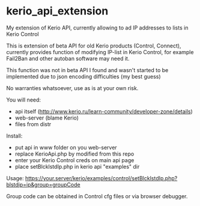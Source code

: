 # kerio_api_extension
My extension of Kerio API, currently allowing to ad IP addresses to lists in Kerio Control

This is extension of beta API for old Kerio products (Control, Connect), currently provides function of modifying IP-list in Kerio Control,
for example Fail2Ban and other autoban software may need it.

This function was not in beta API I found and wasn't started to be implemented due to json encoding difficulties (my best guess)

No warranties whatsoever, use as is at your own risk.

You will need:
- api itself (http://www.kerio.ru/learn-community/developer-zone/details)
- web-server (blame Kerio)
- files from distr

Install:
- put api in www folder on you web-server
- replace KerioApi.php by modified from this repo
- enter your Kerio Control creds on main api page
- place setBlcklstdIp.php in kerio api "examples" dir

Usage:
https://your.server/kerio/examples/control/setBlcklstdIp.php?blstdip=ip&group=groupCode

Group code can be obtained in Control cfg files or via browser debugger.
